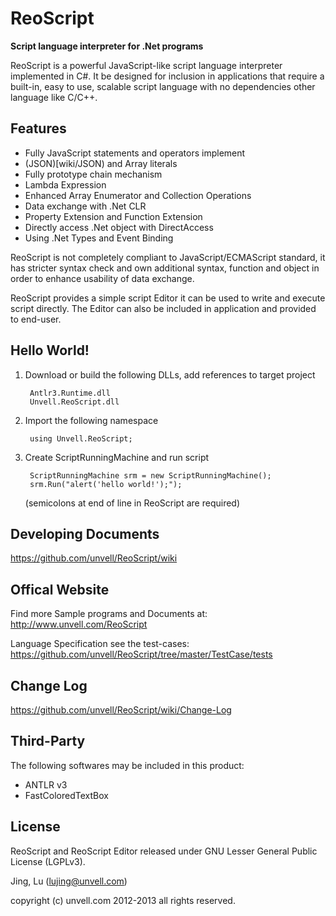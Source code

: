 ReoScript
=========
**Script language interpreter for .Net programs**

ReoScript is a powerful JavaScript-like script language interpreter implemented in C#. It be designed for inclusion in applications that require a built-in, easy to use, scalable script language with no dependencies other language like C/C++.

## Features

- Fully JavaScript statements and operators implement
- (JSON)[wiki/JSON) and Array literals
- Fully prototype chain mechanism
- Lambda Expression
- Enhanced Array Enumerator and Collection Operations
- Data exchange with .Net CLR
- Property Extension and Function Extension
- Directly access .Net object with DirectAccess
- Using .Net Types and Event Binding

ReoScript is not completely compliant to JavaScript/ECMAScript standard, it has stricter syntax check and own additional syntax, function and object in order to enhance usability of data exchange. 

ReoScript provides a simple script Editor it can be used to write and execute script directly. The Editor can also be included in application and provided to end-user.

## Hello World!

1. Download or build the following DLLs, add references to target project

        Antlr3.Runtime.dll
        Unvell.ReoScript.dll

2. Import the following namespace
    
        using Unvell.ReoScript;

3. Create ScriptRunningMachine and run script
    
        ScriptRunningMachine srm = new ScriptRunningMachine();
        srm.Run("alert('hello world!');");

    (semicolons at end of line in ReoScript are required)

## Developing Documents

   https://github.com/unvell/ReoScript/wiki

## Offical Website
   Find more Sample programs and Documents at:
   http://www.unvell.com/ReoScript

   Language Specification see the test-cases:
   https://github.com/unvell/ReoScript/tree/master/TestCase/tests
   
## Change Log

   https://github.com/unvell/ReoScript/wiki/Change-Log
   
## Third-Party

The following softwares may be included in this product:

- ANTLR v3
- FastColoredTextBox

## License

ReoScript and ReoScript Editor released under GNU Lesser General Public License (LGPLv3).

Jing, Lu (lujing@unvell.com)

copyright (c) unvell.com 2012-2013 all rights reserved.
